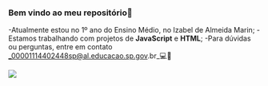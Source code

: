 ### Bem vindo ao meu repositório💋

-Atualmente estou no 1º ano do Ensino Médio, no Izabel de Almeida Marin;
-Estamos trabalhando com projetos de **JavaScript** e **HTML**;
-Para dúvidas ou perguntas, entre em contato                                                                                                           _00001114402448sp@al.educacao.sp.gov.br_💻💌

![](https://media1.tenor.com/m/1IBMYwFj8gYAAAAd/happy-cat-excited-cat.gif)
